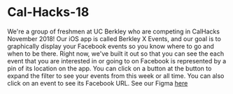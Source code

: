 # Cal-Hacks-18

We're a group of freshmen at UC Berkley who are competing in CalHacks November 2018! Our iOS app is called Berkley X Events, and our goal is to graphically display your Facebook events so you know where to go and when to be there.
Right now, we've built it out so that you can see the each event that you are interested in or going to on Facebook is represented by a pin of its location on the app. You can click on a button at the button to expand the filter to see your events from this week or all time. You can also click on an event to see its Facebook URL.
See our Figma [here](https://www.figma.com/file/MqKj1sNo52AiDPdusJCPvrB8/flow-for-ch-v1)
